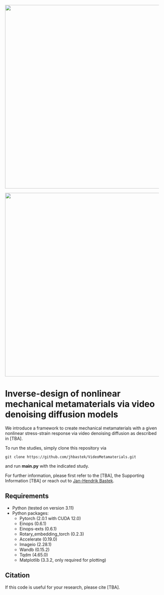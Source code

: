 <p align="center"><img src="pred_bright.gif#gh-light-mode-only" width="600"\></p>
<p align="center"><img src="pred_dark.gif#gh-dark-mode-only" width="600"\></p>

# Inverse-design of nonlinear mechanical metamaterials via video denoising diffusion models

We introduce a framework to create mechanical metamaterials with a given nonlinear stress-strain response via video denoising diffusion as described in [TBA].

To run the studies, simply clone this repository via
```
git clone https://github.com/jhbastek/VideoMetamaterials.git
```
and run **main.py** with the indicated study.

For further information, please first refer to the [TBA], the Supporting Information [TBA] or reach out to [Jan-Hendrik Bastek](mailto:jbastek@ethz.ch).

## Requirements

- Python (tested on version 3.11)
- Python packages:
  - Pytorch (2.0.1 with CUDA 12.0)
  - Einops (0.6.1)
  - Einops-exts (0.6.1)
  - Rotary_embedding_torch (0.2.3)
  - Accelerate (0.19.0)
  - Imageio (2.28.1)
  - Wandb (0.15.2)
  - Tqdm (4.65.0)
  - Matplotlib (3.3.2, only required for plotting)

## Citation

If this code is useful for your research, please cite [TBA].

